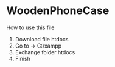 # WoodenPhoneCase

How to use this file
1. Download file htdocs
2. Go to  ->  C:\xampp
3. Exchange folder htdocs
4. Finish
